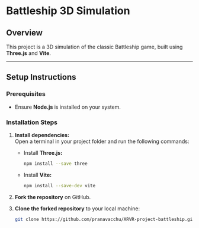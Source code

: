 # Battleship 3D Simulation  

## Overview  
This project is a 3D simulation of the classic Battleship game, built using **Three.js** and **Vite**.

---

## Setup Instructions  

### Prerequisites  
- Ensure **Node.js** is installed on your system.  

### Installation Steps  

1. **Install dependencies:**  
   Open a terminal in your project folder and run the following commands:  
   - Install **Three.js:**  
     ```bash
     npm install --save three
     ```  
   - Install **Vite:**  
     ```bash
     npm install --save-dev vite
     ```  

2. **Fork the repository** on GitHub.

3. **Clone the forked repository** to your local machine:  
   ```bash
   git clone https://github.com/pranavacchu/ARVR-project-battleship.git
